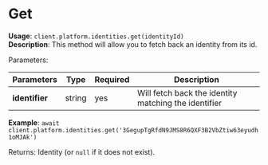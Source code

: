# Get

**Usage**: `client.platform.identities.get(identityId)`  
**Description**: This method will allow you to fetch back an identity from its id.

Parameters:

| Parameters     | Type   | Required | Description                                          |
| -------------- | ------ | -------- | ---------------------------------------------------- |
| **identifier** | string | yes      | Will fetch back the identity matching the identifier |

**Example**: `await client.platform.identities.get('3GegupTgRfdN9JMS8R6QXF3B2VbZtiw63eyudh1oMJAk')`

Returns: Identity (or `null` if it does not exist).
